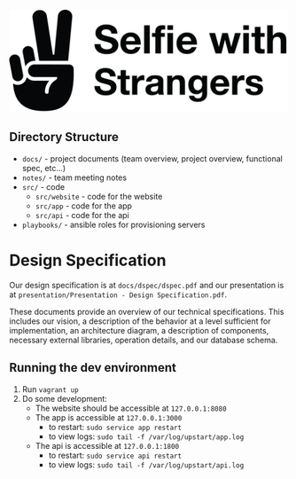 [![](docs/logo.png)](http://selfiewithstrangers.club)

## Directory Structure

- `docs/` - project documents (team overview, project overview, functional spec, etc...)
- `notes/` - team meeting notes
- `src/` - code
    - `src/website` - code for the website
    - `src/app` - code for the app
    - `src/api` - code for the api
- `playbooks/` - ansible roles for provisioning servers

# Design Specification

Our design specification is at `docs/dspec/dspec.pdf` and our presentation is at `presentation/Presentation - Design Specification.pdf`.

These documents provide an overview of our technical specifications. This includes our vision, a description of the behavior at a level sufficient for implementation, an architecture diagram, a description of components, necessary external libraries, operation details, and our database schema.

## Running the dev environment

1. Run `vagrant up`
1. Do some development:
    - The website should be accessible at `127.0.0.1:8080`
    - The app is accessible at `127.0.0.1:3000`
      - to restart: `sudo service app restart`
      - to view logs: `sudo tail -f /var/log/upstart/app.log`
    - The api is accessible at `127.0.0.1:1800`
      - to restart: `sudo service api restart`
      - to view logs: `sudo tail -f /var/log/upstart/api.log`
